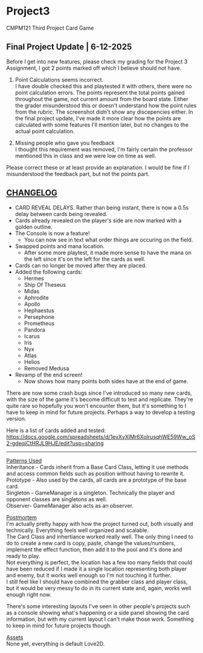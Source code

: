 # Project3
CMPM121 Third Project Card Game

Final Project Update | 6-12-2025 <br/>
------------------------------------------------------------------------------------------------------------------------------------------------------------
Before I get into new features, please check my grading for the Project 3 Assignment, I got 2 points marked off which I believe should not have.<br/>
1. Point Calculations seems incorrect.<br/>
I have double checked this and playtested it with others, there were no point calculation errors. The points represent the total points gained throughout the game, not current amount from the board state. Either the grader misunderstood this or doesn't understand how the point rules from the rubric. The screenshot didn't show any discepencies either. In the final project update, I've made it more clear how the points are calculated with some features I'll mention later, but no changes to the actual point calculation.<br/>

2. Missing people who gave you feedback<br/>
I thought this requirement was removed, I'm fairly certain the professor mentioned this in class and we were low on time as well.<br/>

Please correct these or at least provide an explanation. I would be fine if I misunderstood the feedback part, but not the points part.
 
<ins>CHANGELOG</ins><br/>
------------------------------------------------------------------------------------------------------------------------------------------------------------
- CARD REVEAL DELAYS. Rather than being instant, there is now a 0.5s delay between cards being revealed.
- Cards already revealed on the player's side are now marked with a golden outline.
- The Console is now a feature!
    - You can now see in text what order things are occuring on the field. 
- Swapped points and mana location.
    - After some more playtest, it made more sense to have the mana on the left since it's on the left for the cards as well.
- Cards can no longer be moved after they are placed.
- Added the following cards:
    - Hermes
    - Ship Of Theseus
    - Midas
    - Aphrodite
    - Apollo
    - Hephaestus
    - Persephone
    - Prometheus
    - Pandora
    - Icarus
    - Iris
    - Nyx
    - Atlas
    - Helios
    - Removed Medusa
- Revamp of the end screen!
    - Now shows how many points both sides have at the end of game.

There are now some crash bugs since I've introduced so many new cards, with the size of the game it's become difficult to test and replicate. They're quite rare so hopefully you won't encounter them, but it's something to I have to keep in mind for future projects. Perhaps a way to develop a testing version.

Here is a list of cards added and tested:
https://docs.google.com/spreadsheets/d/1evXyXlMr6XoIrusqhWE59Ww_oS2-gdeqiCtHRJL9HJE/edit?usp=sharing

------------------------------------------------------------------------------------------------------------------------------------------------------------
<ins>Patterns Used</ins><br/>
Inheritance - Cards inherit from a Base Card Class, letting it use methods and access common fields such as position without having to rewrite it.<br/>
Prototype - Also used  by the cards, all cards are a prototype of the base card.<br/>
Singleton - GameManager is a singleton. Technically the player and opponent classes are singletons as well.<br/>
Observer- GameManager also acts as an observer.<br/>

<ins>Postmortem</ins><br/>
I'm actually pretty happy with how the project turned out, both visually and technically. Everything feels well organized and scalable.<br/> 
The Card Class and inhertiance worked really well. The only thing I need to do to create a new card is copy, paste, change the values/numbers, implement the effect function, then add it to the pool and it's done and ready to play.<br/>
Not everything is perfect, the location has a few too many fields that could have been reduced if I made it a single location representing both player and enemy, but it works well enough so I'm not touching it further.<br/>
I still feel like I should have combined the grabber class and player class, but it would be very messy to do in its current state and, again, works well enough right now.<br/>

There's some interesting layouts I've seen in other people's projects such as a console showing what's happening or a side panel showing the card information, but with my current layout I can't make those work. Something to keep in mind for future projects though.

<ins>Assets</ins><br/>
None yet, everything is default Love2D.

